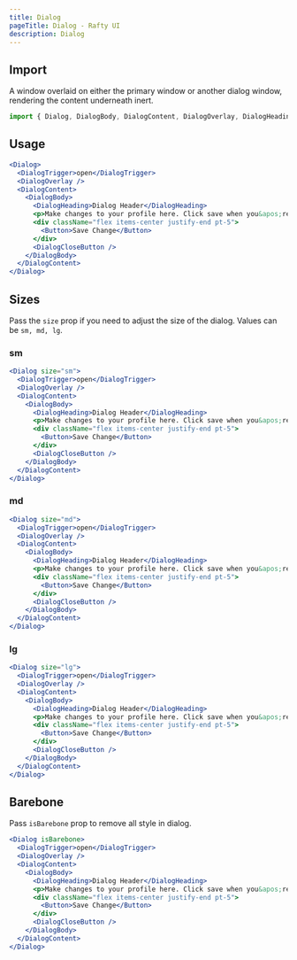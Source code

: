 ```yaml
---
title: Dialog
pageTitle: Dialog - Rafty UI
description: Dialog
---
```


## Import

A window overlaid on either the primary window or another dialog window, rendering the content underneath inert.

```jsx
import { Dialog, DialogBody, DialogContent, DialogOverlay, DialogHeading, DialogTrigger, DialogCloseButton } from "@rafty/ui";
```

## Usage

```jsx
<Dialog>
  <DialogTrigger>open</DialogTrigger>
  <DialogOverlay />
  <DialogContent>
    <DialogBody>
      <DialogHeading>Dialog Header</DialogHeading>
      <p>Make changes to your profile here. Click save when you&apos;re done.</p>
      <div className="flex items-center justify-end pt-5">
        <Button>Save Change</Button>
      </div>
      <DialogCloseButton />
    </DialogBody>
  </DialogContent>
</Dialog>
```

## Sizes

Pass the `size` prop if you need to adjust the size of the dialog. Values can be `sm, md, lg`.

### sm

```jsx
<Dialog size="sm">
  <DialogTrigger>open</DialogTrigger>
  <DialogOverlay />
  <DialogContent>
    <DialogBody>
      <DialogHeading>Dialog Header</DialogHeading>
      <p>Make changes to your profile here. Click save when you&apos;re done.</p>
      <div className="flex items-center justify-end pt-5">
        <Button>Save Change</Button>
      </div>
      <DialogCloseButton />
    </DialogBody>
  </DialogContent>
</Dialog>
```

### md

```jsx
<Dialog size="md">
  <DialogTrigger>open</DialogTrigger>
  <DialogOverlay />
  <DialogContent>
    <DialogBody>
      <DialogHeading>Dialog Header</DialogHeading>
      <p>Make changes to your profile here. Click save when you&apos;re done.</p>
      <div className="flex items-center justify-end pt-5">
        <Button>Save Change</Button>
      </div>
      <DialogCloseButton />
    </DialogBody>
  </DialogContent>
</Dialog>
```

### lg

```jsx
<Dialog size="lg">
  <DialogTrigger>open</DialogTrigger>
  <DialogOverlay />
  <DialogContent>
    <DialogBody>
      <DialogHeading>Dialog Header</DialogHeading>
      <p>Make changes to your profile here. Click save when you&apos;re done.</p>
      <div className="flex items-center justify-end pt-5">
        <Button>Save Change</Button>
      </div>
      <DialogCloseButton />
    </DialogBody>
  </DialogContent>
</Dialog>
```

## Barebone

Pass `isBarebone` prop to remove all style in dialog.

```jsx
<Dialog isBarebone>
  <DialogTrigger>open</DialogTrigger>
  <DialogOverlay />
  <DialogContent>
    <DialogBody>
      <DialogHeading>Dialog Header</DialogHeading>
      <p>Make changes to your profile here. Click save when you&apos;re done.</p>
      <div className="flex items-center justify-end pt-5">
        <Button>Save Change</Button>
      </div>
      <DialogCloseButton />
    </DialogBody>
  </DialogContent>
</Dialog>
```
